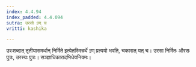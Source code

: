 ```yaml
---
index: 4.4.94
index_padded: 4.4.094
sutra: उरसो ऽण् च
vritti: kashika

---
```

उरःशब्दात् तृतीयासमर्थान् निर्मिते इत्येतस्मिन्नर्थे ऽण् प्रत्ययो भवति, चकारात् यत् च। उरसा निर्मितः औरसः पुत्रः, उरस्यः पुत्रः। सञ्ज्ञाधिकारादभिधेयनियमः।
